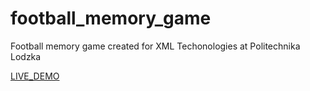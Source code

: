 # football_memory_game
Football memory game created for XML Techonologies at Politechnika Lodzka

<a href="football_game.html">LIVE_DEMO</a>
